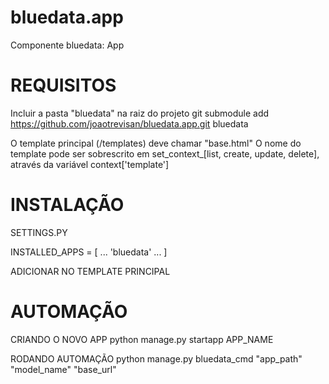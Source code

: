 # bluedata.app
Componente bluedata: App


# REQUISITOS

Incluir a pasta "bluedata" na raiz do projeto
git submodule add https://github.com/joaotrevisan/bluedata.app.git bluedata

O template principal (/templates) deve chamar "base.html"
O nome do template pode ser sobrescrito em set_context_[list, create, update, delete], através da variável context['template']


# INSTALAÇÃO

SETTINGS.PY

INSTALLED_APPS = [
...
'bluedata'
...
]

ADICIONAR NO TEMPLATE PRINCIPAL

<!--begin::Buedata Style-->
<style>{% include 'bluedata_static/style.css' %}</style>
<!--end::Buedata Style-->

<!--begin::Buedata Style-->
<script>{% include 'bluedata_static/script.js' %}</script>
<!--end::Buedata Style-->


# AUTOMAÇÃO

CRIANDO O NOVO APP
python manage.py startapp APP_NAME

RODANDO AUTOMAÇÃO
python manage.py bluedata_cmd "app_path" "model_name" "base_url"
